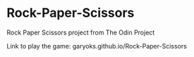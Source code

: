 # Rock-Paper-Scissors

Rock Paper Scissors project from The Odin Project

Link to play the game: garyoks.github.io/Rock-Paper-Scissors
